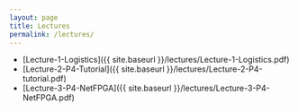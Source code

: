 ```yaml
---
layout: page
title: Lectures
permalink: /lectures/
---
```


* [Lecture-1-Logistics]({{ site.baseurl }}/lectures/Lecture-1-Logistics.pdf)
* [Lecture-2-P4-Tutorial]({{ site.baseurl }}/lectures/Lecture-2-P4-tutorial.pdf)
* [Lecture-3-P4-NetFPGA]({{ site.baseurl }}/lectures/Lecture-3-P4-NetFPGA.pdf)
